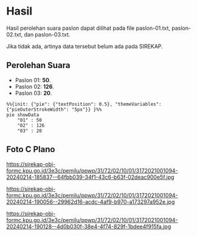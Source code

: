 # Hasil

Hasil perolehan suara paslon dapat dilihat pada file paslon-01.txt, paslon-02.txt, dan paslon-03.txt.

Jika tidak ada, artinya data tersebut belum ada pada SIREKAP.

## Perolehan Suara

 * Paslon 01: **50**.
 * Paslon 02: **126**.
 * Paslon 03: **20**.

```mermaid
%%{init: {"pie": {"textPosition": 0.5}, "themeVariables": {"pieOuterStrokeWidth": "5px"}} }%%
pie showData
    "01" : 50
    "02" : 126
    "03" : 20
```
## Foto C Plano

https://sirekap-obj-formc.kpu.go.id/3e3c/pemilu/ppwp/31/72/02/10/01/3172021001094-20240214-185837--64fbb039-34f1-43c6-b63f-02deac900e5f.jpg

https://sirekap-obj-formc.kpu.go.id/3e3c/pemilu/ppwp/31/72/02/10/01/3172021001094-20240214-190056--29962d16-acdc-4af9-b970-a173297a952e.jpg

https://sirekap-obj-formc.kpu.go.id/3e3c/pemilu/ppwp/31/72/02/10/01/3172021001094-20240214-190128--4d0b030f-38e4-4f74-829f-1bdee4f915fa.jpg
